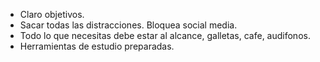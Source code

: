 
* Claro objetivos.
* Sacar todas las distracciones. Bloquea social media.
* Todo lo que necesitas debe estar al alcance, galletas, cafe, audifonos.
* Herramientas de estudio preparadas.

